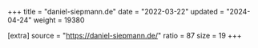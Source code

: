+++
title = "daniel-siepmann.de"
date = "2022-03-22"
updated = "2024-04-24"
weight = 19380

[extra]
source = "https://daniel-siepmann.de/"
ratio = 87
size = 19
+++
